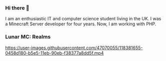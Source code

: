 ### Hi there 👋
I am an enthusiastic IT and computer science student living in the UK.
I was a Minecraft Server developer for four years. Now, I am working with PHP.

### Lunar MC: Realms
https://user-images.githubusercontent.com/47070055/118381655-0458d180-b5e5-11eb-90eb-f38377a8dd5f.mp4


